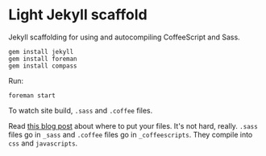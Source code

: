 # Light Jekyll scaffold

Jekyll scaffolding for using and autocompiling CoffeeScript and Sass.

    gem install jekyll
    gem install foreman
    gem install compass

Run:

    foreman start

To watch site build, `.sass` and `.coffee` files.

Read [this blog post](http://kapteijns.org/2014/03/31/jekyll-sass-coffeescript.html) about where to put your files. It's not hard, really. `.sass` files go in `_sass` and `.coffee` files go in `_coffeescripts`. They compile into `css` and `javascripts`.
